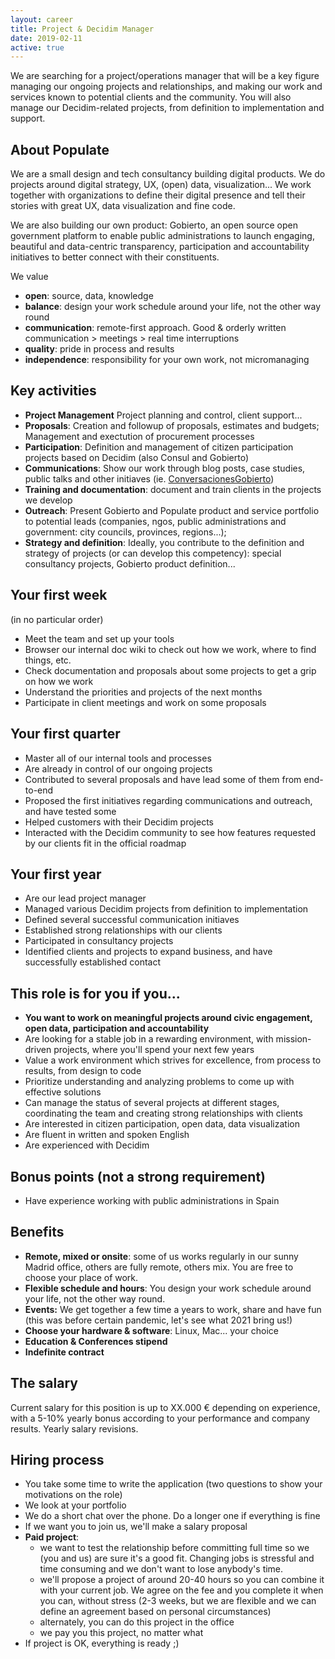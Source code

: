 ```yaml
---
layout: career
title: Project & Decidim Manager
date: 2019-02-11
active: true
---
```


We are searching for a project/operations manager that will be a key figure managing our ongoing projects and relationships, and making our work and services known to potential clients and the community. You will also manage our Decidim-related projects, from definition to implementation and support. 


## About Populate

We are a small design and tech consultancy building digital products. We do projects around digital strategy, UX, (open) data, visualization... We work together with organizations to define their digital presence and tell their stories with great UX, data visualization and fine code.

We are also building our own product: Gobierto, an open source open government platform to enable public administrations to launch engaging, beautiful and data-centric transparency, participation and accountability initiatives to better connect with their constituents.

We value

- **open**: source, data, knowledge
- **balance**: design your work schedule around your life, not the other way round
- **communication**: remote-first approach. Good & orderly written communication > meetings > real time interruptions
- **quality**: pride in process and results
- **independence**: responsibility for your own work, not micromanaging


## Key activities

- **Project Management** Project planning and control, client support...
- **Proposals**: Creation and followup of proposals, estimates and budgets; Management and exectution of procurement processes
- **Participation**: Definition and management of citizen participation projects based on Decidim (also Consul and Gobierto)
- **Communications**: Show our work through blog posts, case studies, public talks and other initiaves (ie. [ConversacionesGobierto](https://gobierto.es/conversaciones/))
- **Training and documentation**: document and train clients in the projects we develop
- **Outreach**: Present Gobierto and Populate product and service portfolio to potential leads (companies, ngos, public administrations and government: city councils, provinces, regions...); 
- **Strategy and definition**: Ideally, you contribute to the definition and strategy of projects (or can develop this competency): special consultancy projects, Gobierto product definition...
  


## Your first week

(in no particular order)

- Meet the team and set up your tools
- Browser our internal doc wiki to check out how we work, where to find things, etc.
- Check documentation and proposals about some projects to get a grip on how we work
- Understand the priorities and projects of the next months
- Participate in client meetings and work on some proposals


## Your first quarter

- Master all of our internal tools and processes
- Are already in control of our ongoing projects
- Contributed to several proposals and have lead some of them from end-to-end
- Proposed the first initiatives regarding communications and outreach, and have tested some
- Helped customers with their Decidim projects
- Interacted with the Decidim community to see how features requested by our clients fit in the official roadmap


## Your first year

- Are our lead project manager
- Managed various Decidim projects from definition to implementation
- Defined several successful communication initiaves
- Established strong relationships with our clients
- Participated in consultancy projects
- Identified clients and projects to expand business, and have successfully established contact


## This role is for you if you...

- **You want to work on meaningful projects around civic engagement, open data, participation and accountability**
- Are looking for a stable job in a rewarding environment, with mission-driven projects, where you'll spend your next few years
- Value a work environment which strives for excellence, from process to results, from design to code
- Prioritize understanding and analyzing problems to come up with effective solutions
- Can manage the status of several projects at different stages, coordinating the team and creating strong relationships with clients
- Are interested in citizen participation, open data, data visualization
- Are fluent in written and spoken English
- Are experienced with Decidim

## Bonus points (not a strong requirement)

- Have experience working with public administrations in Spain



## Benefits

- **Remote, mixed or onsite**: some of us works regularly in our sunny Madrid office, others are fully remote, others mix. You are free to choose your place of work.
- **Flexible schedule and hours**: You design your work schedule around your life, not the other way round.
- **Events:** We get together a few time a years to work, share and have fun (this was before certain pandemic, let's see what 2021 bring us!)
- **Choose your hardware & software**: Linux, Mac... your choice
- **Education & Conferences stipend**
- **Indefinite contract**


## The salary

Current salary for this position is up to XX.000 € depending on experience, with a 5-10% yearly bonus according to your performance and company results. Yearly salary revisions.

<!--
<details>
  <summary>Rationale about salary</summary>
  <p>If you are looking to maximize your salary over the type of projects/life-work balance/culture, we are not the best fit for you. We are not the latest giga-funded startup with the mission to change the world of * (really, in those startups they are changing the world about anything!) so we won't match top paying equivalent jobs in Spain.</p>
  <p>We are building an independent, self-financed, sustainable company with the objective of being in business for many years working on projects we believe in and that we think make the world a better place, bit by bit. Projects that are respectful with people and don't prioritize revenue over everything.</p>
  <p>We are growing the business and aim to pay as best as we can. We look forward to growing with you: you'll join a place that we are all defining together so it's the best possible place to work we can imagine of: Interesting projects, intelligent people, with stimulating challenges, that provides good work-life balance and freedom to organize your schedule. You'll contribute to delivering projects with more efficiency so we can grow faster.</p>
</details>
-->


## Hiring process

- You take some time to write the application (two questions to show your motivations on the role)
- We look at your portfolio
- We do a short chat over the phone. Do a longer one if everything is fine
- If we want you to join us, we'll make a salary proposal
- **Paid project**:
  - we want to test the relationship before committing full time so we (you and us) are sure it's a good fit. Changing jobs is stressful and time consuming and we don't want to lose anybody's time.
  - we'll propose a project of around 20-40 hours so you can combine it with your current job. We agree on the fee and you complete it when you can, without stress (2-3 weeks, but we are flexible and we can define an agreement based on personal circumstances)
  - alternately, you can do this project in the office
  - we pay you this project, no matter what
- If project is OK, everything is ready ;)
